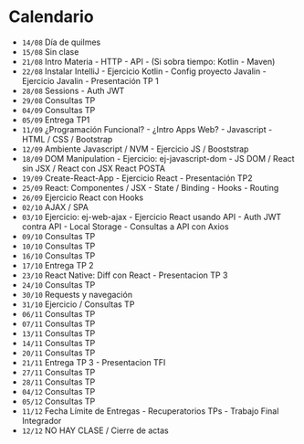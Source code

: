 # Calendario
- `14/08` Día de quilmes
- `15/08` Sin clase
- `21/08` Intro Materia - HTTP - API - (Si sobra tiempo: Kotlin - Maven)
- `22/08` Instalar IntelliJ - Ejercicio Kotlin - Config proyecto Javalin - Ejercicio Javalin - Presentación TP 1 
- `28/08` Sessions - Auth JWT
- `29/08` Consultas TP
- `04/09` Consultas TP
- `05/09` Entrega TP1
- `11/09` ¿Programación Funcional? - ¿Intro Apps Web? - Javascript - HTML / CSS / Bootstrap
- `12/09` Ambiente Javascript / NVM - Ejercicio JS / Booststrap
- `18/09` DOM Manipulation - Ejercicio: ej-javascript-dom - JS DOM / React sin JSX / React con JSX React POSTA
- `19/09` Create-React-App - Ejercicio React - Presentación TP2
- `25/09` React: Componentes / JSX - State / Binding - Hooks - Routing
- `26/09` Ejercicio React con Hooks
- `02/10` AJAX / SPA
- `03/10` Ejercicio: ej-web-ajax - Ejercicio React usando API - Auth JWT contra API - Local Storage - Consultas a API con Axios
- `09/10` Consultas TP
- `10/10` Consultas TP
- `16/10` Consultas TP
- `17/10` Entrega TP 2
- `23/10` React Native: Diff con React - Presentacion TP 3
- `24/10` Consultas TP
- `30/10` Requests y navegación
- `31/10` Ejercicio / Consultas TP
- `06/11` Consultas TP
- `07/11` Consultas TP
- `13/11` Consultas TP
- `14/11` Consultas TP
- `20/11` Consultas TP
- `21/11` Entrega TP 3 - Presentacion TFI
- `27/11` Consultas TP
- `28/11` Consultas TP
- `04/12` Consultas TP
- `05/12` Consultas TP
- `11/12` Fecha Límite de Entregas - Recuperatorios TPs - Trabajo Final Integrador
- `12/12` NO HAY CLASE / Cierre de actas
